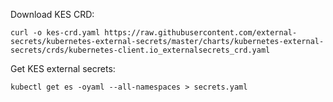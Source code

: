 Download KES CRD:
```
curl -o kes-crd.yaml https://raw.githubusercontent.com/external-secrets/kubernetes-external-secrets/master/charts/kubernetes-external-secrets/crds/kubernetes-client.io_externalsecrets_crd.yaml
```

Get KES external secrets:

```
kubectl get es -oyaml --all-namespaces > secrets.yaml
```
